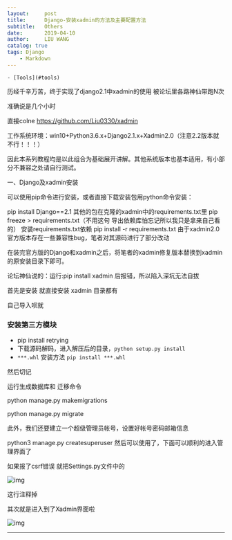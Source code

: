 ```yaml
---
layout:     post
title:      Django-安装xadmin的方法及主要配置方法
subtitle:   Others
date:       2019-04-10
author:     LIU WANG
catalog: true
tags: Django
    - Markdown
---
```

    - [Tools](#tools)
<!-- MarkdownTOC -->



历经千辛万苦，终于实现了django2.1中xadmin的使用
被论坛里各路神仙带跑N次

准确说是几个小时

 直接colne https://github.com/Liu0330/xadmin

工作系统环境：win10+Python3.6.x+Django2.1.x+Xadmin2.0（注意2.2版本就不行！！！）

因此本系列教程均是以此组合为基础展开讲解。其他系统版本也基本适用，有小部分不兼容之处请自行测试。

 

一、Django及xadmin安装

可以使用pip命令进行安装，或者直接下载安装包用python命令安装：

pip install Django==2.1
其他的包在克隆的xadmin中的requirements.txt里
pip freeze > requirements.txt（不用这句 导出依赖库怕忘记所以我只是拿来自己看的）
安装requirements.txt依赖
pip install -r requirements.txt
由于xadmin2.0官方版本存在一些兼容性bug，笔者对其源码进行了部分改动

在装完官方版的Django和xadmin之后，将笔者的xadmin修复版本替换到xadmin的原安装目录下即可。

论坛神仙说的：运行:pip install xadmin 后报错，所以陷入深坑无法自拔

 

首先是安装
就直接安装 xadmin 目录都有

自己导入呗就
### 安装第三方模块
- pip install retrying
- 下载源码解码，进入解压后的目录，```python setup.py install```
- `***.whl` 安装方法 `pip install ***.whl`

然后切记

运行生成数据库和 迁移命令

python manage.py makemigrations

python manage.py migrate

 

此外，我们还要建立一个超级管理员帐号，设置好帐号密码邮箱信息

python3 manage.py createsuperuser
然后可以使用了，下面可以顺利的进入管理界面了

如果报了csrf错误 就把Settings.py文件中的

![img](https://img-blog.csdnimg.cn/20190502233514359.png)

这行注释掉

其次就是进入到了Xadmin界面啦

![img](https://img-blog.csdnimg.cn/20190502233627576.png?x-oss-process=image/watermark,type_ZmFuZ3poZW5naGVpdGk,shadow_10,text_aHR0cHM6Ly9ibG9nLmNzZG4ubmV0L3FxXzQxODU2ODE0,size_16,color_FFFFFF,t_70)



---------------------
